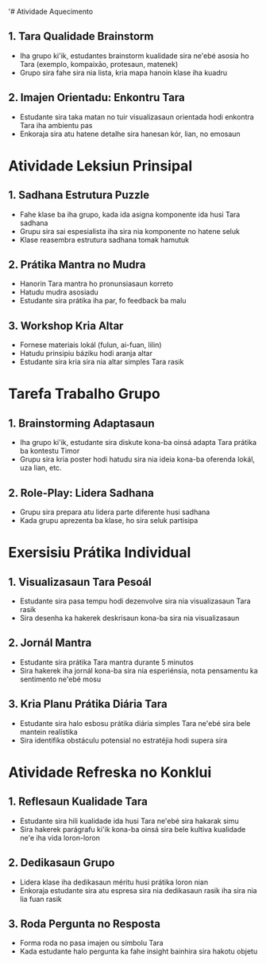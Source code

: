 '# Atividade Aquecimento

## 1. Tara Qualidade Brainstorm
- Iha grupo ki'ik, estudantes brainstorm kualidade sira ne'ebé asosia ho Tara (exemplo, kompaixão, protesaun, matenek)
- Grupo sira fahe sira nia lista, kria mapa hanoin klase iha kuadru

## 2. Imajen Orientadu: Enkontru Tara
- Estudante sira taka matan no tuir visualizasaun orientada hodi enkontra Tara iha ambientu pas
- Enkoraja sira atu hatene detalhe sira hanesan kór, lian, no emosaun

# Atividade Leksiun Prinsipal

## 1. Sadhana Estrutura Puzzle
- Fahe klase ba iha grupo, kada ida asigna komponente ida husi Tara sadhana
- Grupu sira sai espesialista iha sira nia komponente no hatene seluk
- Klase reasembra estrutura sadhana tomak hamutuk

## 2. Prátika Mantra no Mudra
- Hanorin Tara mantra ho pronunsiasaun korreto
- Hatudu mudra asosiadu
- Estudante sira prátika iha par, fo feedback ba malu

## 3. Workshop Kria Altar
- Fornese materiais lokál (fulun, ai-fuan, lilin)
- Hatudu prinsipiu báziku hodi aranja altar
- Estudante sira kria sira nia altar simples Tara rasik

# Tarefa Trabalho Grupo

## 1. Brainstorming Adaptasaun
- Iha grupo ki'ik, estudante sira diskute kona-ba oinsá adapta Tara prátika ba kontestu Timor
- Grupu sira kria poster hodi hatudu sira nia ideia kona-ba oferenda lokál, uza lian, etc.

## 2. Role-Play: Lidera Sadhana
- Grupu sira prepara atu lidera parte diferente husi sadhana
- Kada grupu aprezenta ba klase, ho sira seluk partisipa

# Exersisiu Prátika Individual

## 1. Visualizasaun Tara Pesoál
- Estudante sira pasa tempu hodi dezenvolve sira nia visualizasaun Tara rasik
- Sira desenha ka hakerek deskrisaun kona-ba sira nia visualizasaun

## 2. Jornál Mantra
- Estudante sira prátika Tara mantra durante 5 minutos
- Sira hakerek iha jornál kona-ba sira nia esperiénsia, nota pensamentu ka sentimento ne'ebé mosu

## 3. Kria Planu Prátika Diária Tara
- Estudante sira halo esbosu prátika diária simples Tara ne'ebé sira bele mantein realístika
- Sira identifika obstáculu potensial no estratéjia hodi supera sira

# Atividade Refreska no Konklui

## 1. Reflesaun Kualidade Tara
- Estudante sira hili kualidade ida husi Tara ne'ebé sira hakarak simu
- Sira hakerek parágrafu ki'ik kona-ba oinsá sira bele kultiva kualidade ne'e iha vida loron-loron

## 2. Dedikasaun Grupo
- Lidera klase iha dedikasaun méritu husi prátika loron nian
- Enkoraja estudante sira atu espresa sira nia dedikasaun rasik iha sira nia lia fuan rasik

## 3. Roda Pergunta no Resposta
- Forma roda no pasa imajen ou símbolu Tara
- Kada estudante halo pergunta ka fahe insight bainhira sira hakotu objetu